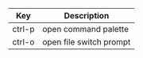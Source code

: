 | Key    | Description             |
| ------ | ----------------------- |
| ctrl-p | open command palette    |
| ctrl-o | open file switch prompt |

